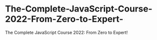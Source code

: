 # The-Complete-JavaScript-Course-2022-From-Zero-to-Expert-
The Complete JavaScript Course 2022: From Zero to Expert!
